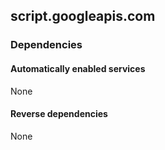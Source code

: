 ## script.googleapis.com

### Dependencies

#### Automatically enabled services

None

#### Reverse dependencies

None
